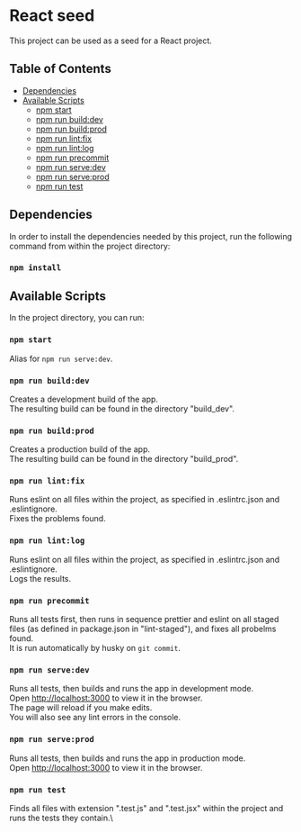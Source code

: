 # React seed

This project can be used as a seed for a React project.

## Table of Contents

- [Dependencies](#dependencies)
- [Available Scripts](#available-scripts)
  - [npm start](#npm-start)
  - [npm run build:dev](#npm-run-build-dev)
  - [npm run build:prod](#npm-run-build-prod)
  - [npm run lint:fix](#npm-run-lint-fix)
  - [npm run lint:log](#npm-run-lint-log)
  - [npm run precommit](#npm-run-precommit)
  - [npm run serve:dev](#npm-run-serve-dev)
  - [npm run serve:prod](#npm-run-serve-prod)
  - [npm run test](#npm-run-test)

## Dependencies

In order to install the dependencies needed by this project, run the following command from within the project directory:

### `npm install`

## Available Scripts

In the project directory, you can run:

### `npm start`

Alias for `npm run serve:dev`.

### <a id="npm-run-build-dev"></a>`npm run build:dev`

Creates a development build of the app.\
The resulting build can be found in the directory "build_dev".

### <a id="npm-run-build-prod"></a>`npm run build:prod`

Creates a production build of the app.\
The resulting build can be found in the directory "build_prod".

### <a id="npm-run-lint-fix"></a>`npm run lint:fix`

Runs eslint on all files within the project, as specified in .eslintrc.json and .eslintignore.\
Fixes the problems found.

### <a id="npm-run-lint-log"></a>`npm run lint:log`

Runs eslint on all files within the project, as specified in .eslintrc.json and .eslintignore.\
Logs the results.

### `npm run precommit`

Runs all tests first, then runs in sequence prettier and eslint on all staged files (as defined in package.json in "lint-staged"), and fixes all probelms found.\
It is run automatically by husky on `git commit`.

### <a id="npm-run-serve-dev"></a>`npm run serve:dev`

Runs all tests, then builds and runs the app in development mode.\
Open [http://localhost:3000](http://localhost:3000) to view it in the browser.\
The page will reload if you make edits.\
You will also see any lint errors in the console.

### <a id="npm-run-serve-prod"></a>`npm run serve:prod`

Runs all tests, then builds and runs the app in production mode.\
Open [http://localhost:3000](http://localhost:3000) to view it in the browser.

### `npm run test`

Finds all files with extension ".test.js" and ".test.jsx" within the project and runs the tests they contain.\